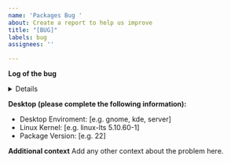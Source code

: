 ```yaml
---
name: 'Packages Bug '
about: Create a report to help us improve
title: "[BUG]"
labels: bug
assignees: ''

---
```


<!--
Please report the error of one package in one issue! Use multi issues to report multi bugs.
Thanks!
-->

**Log of the bug**

<details>

```
put the output here
```
 
 </details>

**Desktop (please complete the following information):**
 - Desktop Enviroment: [e.g. gnome, kde, server]
 - Linux Kernel: [e.g. linux-lts 5.10.60-1]
 - Package Version: [e.g. 22]

**Additional context**
Add any other context about the problem here.
